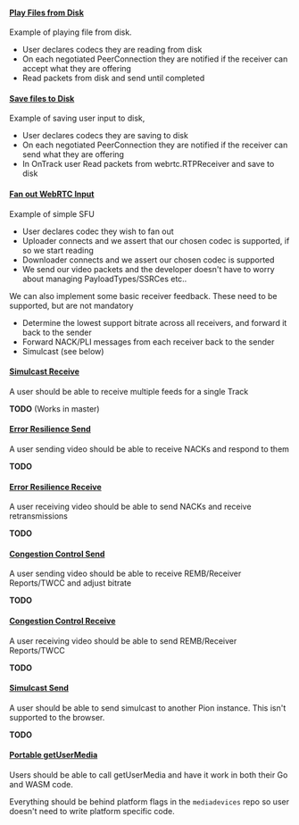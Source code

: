 #### [Play Files from Disk](examples/play-from-disk)
Example of playing file from disk.

* User declares codecs they are reading from disk
* On each negotiated PeerConnection they are notified if the receiver can accept what they are offering
* Read packets from disk and send until completed

#### [Save files to Disk](examples/save-to-disk)
Example of saving user input to disk,

* User declares codecs they are saving to disk
* On each negotiated PeerConnection they are notified if the receiver can send what they are offering
* In OnTrack user Read packets from webrtc.RTPReceiver and save to disk

#### [Fan out WebRTC Input](examples/fanout)
Example of simple SFU

* User declares codec they wish to fan out
* Uploader connects and we assert that our chosen codec is supported, if so we start reading
* Downloader connects and we assert our chosen codec is supported
* We send our video packets and the developer doesn't have to worry about managing PayloadTypes/SSRCes etc..

We can also implement some basic receiver feedback. These need to be supported, but are not mandatory
* Determine the lowest support bitrate across all receivers, and forward it back to the sender
* Forward NACK/PLI messages from each receiver back to the sender
* Simulcast (see below)

#### [Simulcast Receive](examples/simulcast-send)
A user should be able to receive multiple feeds for a single Track

**TODO** (Works in master)

#### [Error Resilience Send](examples/error-resilience-send)
A user sending video should be able to receive NACKs and respond to them

**TODO**

#### [Error Resilience Receive](examples/error-resilience-receive)
A user receiving video should be able to send NACKs and receive retransmissions

**TODO**

#### [Congestion Control Send](examples/congestion-control-send)
A user sending video should be able to receive REMB/Receiver Reports/TWCC and adjust bitrate

**TODO**

#### [Congestion Control Receive](examples/congestion-control-receive)
A user receiving video should be able to send REMB/Receiver Reports/TWCC

**TODO**

#### [Simulcast Send](examples/simulcast-send)
A user should be able to send simulcast to another Pion instance. This isn't supported to the browser.

**TODO**

#### [Portable getUserMedia](examples/portable-getusermedia)
Users should be able to call getUserMedia and have it work in both their Go and WASM code.

Everything should be behind platform flags in the `mediadevices` repo so user doesn't need to write platform specific
code.

